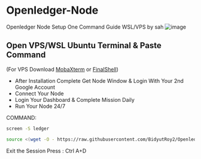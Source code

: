 # Openledger-Node

Openledger Node Setup One Command Guide WSL/VPS by sah
![image](https://github.com/user-attachments/assets/e3ed733f-f1fe-4a35-bce0-d61811848bbf)

## Open VPS/WSL Ubuntu Terminal & Paste Command
(For VPS Download [MobaXterm](https://mobaxterm.mobatek.net/) or [FinalShell](https://www.hostbuf.com/finalshell.html))


- After Installation Complete Get Node Window & Login With Your 2nd Google Account
- Connect Your Node
- Login Your Dashboard & Complete Mission Daily
- Run Your Node 24/7

COMMAND:

```bash
screen -S ledger
```


```bash
source <(wget -O - https://raw.githubusercontent.com/BidyutRoy2/Openledger-Node/refs/heads/main/Install-Openledger.sh)
```

Exit the Session
Press : Ctrl A+D
